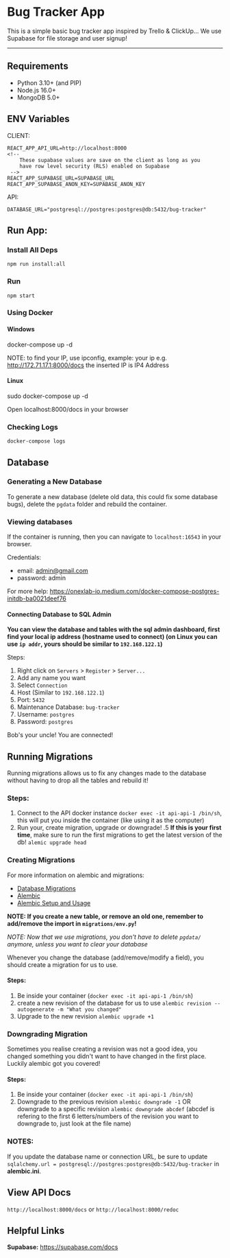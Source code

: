 # Bug Tracker App

This is a simple basic bug tracker app inspired by Trello & ClickUp... We use Supabase for file storage and user signup!

---

<!-- NOTE: I'm currently busy implementing a server, tracker will be wonky until switch from JSON-server to FastAPI has been completed. For a working example, go to commit: [9e438b607f7cef298c17deec07f8bbb68d4c3cd4](https://github.com/WeebNetsu/bugtracker/commit/9e438b607f7cef298c17deec07f8bbb68d4c3cd4) -->

## Requirements

- Python 3.10+ (and PIP)
- Node.js 16.0+
- MongoDB 5.0+

## ENV Variables

CLIENT:

```
REACT_APP_API_URL=http://localhost:8000
<!--
    These supabase values are save on the client as long as you
    have row level security (RLS) enabled on Supabase
 -->
REACT_APP_SUPABASE_URL=SUPABASE_URL
REACT_APP_SUPABASE_ANON_KEY=SUPABASE_ANON_KEY
```

API:

```
DATABASE_URL="postgresql://postgres:postgres@db:5432/bug-tracker"
```

## Run App:

### Install All Deps

`npm run install:all`

### Run

`npm start`

### Using Docker

#### Windows

docker-compose up -d

NOTE: to find your IP, use ipconfig, example: your ip
e.g. http://172.71.17.1:8000/docs
the inserted IP is IP4 Address

#### Linux

sudo docker-compose up -d

Open localhost:8000/docs in your browser

### Checking Logs

`docker-compose logs`

## Database

### Generating a New Database

To generate a new database (delete old data, this could fix some database bugs), delete the `pgdata` folder and rebuild the container.

### Viewing databases

If the container is running, then you can navigate to `localhost:16543` in your browser.

Credentials:

- email: admin@gmail.com
- password: admin

For more help: https://onexlab-io.medium.com/docker-compose-postgres-initdb-ba0021deef76

#### Connecting Database to SQL Admin

**You can view the database and tables with the sql admin dashboard, first find your local ip address (hostname used to connect) (on Linux you can use `ip addr`, yours should be similar to `192.168.122.1`)**

Steps:

1. Right click on `Servers` > `Register` > `Server...`
1. Add any name you want
1. Select `Connection`
1. Host (Similar to `192.168.122.1`)
1. Port: `5432`
1. Maintenance Database: `bug-tracker`
1. Username: `postgres`
1. Password: `postgres`

Bob's your uncle! You are connected!

## Running Migrations

Running migrations allows us to fix any changes made to the database without having to drop all the tables and rebuild it!

### Steps:

1. Connect to the API docker instance `docker exec -it api-api-1 /bin/sh`, this will put you inside the container (like using it as the computer)
1. Run your, create migration, upgrade or downgrade!
   .5 **If this is your first time**, make sure to run the first migrations to get the latest version of the db! `alemic upgrade head`

### Creating Migrations

For more information on alembic and migrations:

- [Database Migrations](https://www.youtube.com/watch?v=x96OwF3jQrg)
- [Alembic](https://alembic.sqlalchemy.org)
- [Alembic Setup and Usage](https://youtu.be/SdcH6IEi6nE)

**NOTE: If you create a new table, or remove an old one, remember to add/remove the import in `migrations/env.py`!**

_NOTE: Now that we use migrations, you don't have to delete `pgdata/` anymore, unless you want to clear your database_

Whenever you change the database (add/remove/modify a field), you should create a migration for us to use.

#### Steps:

1. Be inside your container (`docker exec -it api-api-1 /bin/sh`)
1. create a new revision of the database for us to use `alembic revision --autogenerate -m "What you changed"`
1. Upgrade to the new revision `alembic upgrade +1`

### Downgrading Migration

Sometimes you realise creating a revision was not a good idea, you changed something you didn't want to have changed in the first place. Luckily alembic got you covered!

#### Steps:

1. Be inside your container (`docker exec -it api-api-1 /bin/sh`)
1. Downgrade to the previous revision `alembic downgrade -1` OR downgrade to a specific revision `alembic downgrade abcdef` (abcdef is refering to the first 6 letters/numbers of the revision you want to downgrade to, just look at the file name)

### NOTES:

If you update the database name or connection URL, be sure to update `sqlalchemy.url = postgresql://postgres:postgres@db:5432/bug-tracker` in **alembic.ini**.

## View API Docs

`http://localhost:8000/docs` or `http://localhost:8000/redoc`

## Helpful Links

**Supabase:** https://supabase.com/docs
